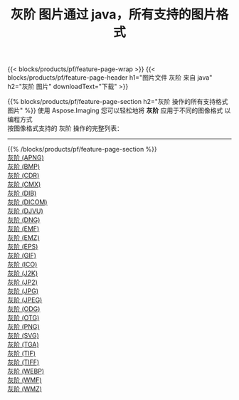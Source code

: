 ﻿---
title: 灰阶 图片通过 java，所有支持的图片格式 
weight: 3920
url: /zh-hans/java/grayscale 
lang: zh-hans
langdirlevel: 2
locales: zh-hans,ja,it,ru,de,es,fr,nl,id,lt,pl,pt,vi,tr,ko,zh-hant,ar,hi,th,sv,cs,uk,he
description: 使用 Aspose.Imaging 你可以轻松地通过 java 获取 灰阶 图像
---

{{< blocks/products/pf/feature-page-wrap >}}
{{< blocks/products/pf/feature-page-header h1="图片文件 灰阶 来自 java" h2="灰阶 图片" downloadText="下载" >}}


{{% blocks/products/pf/feature-page-section  h2="灰阶 操作的所有支持格式图片" %}}
使用 Aspose.Imaging 您可以轻松地将 **灰阶** 应用于不同的图像格式 以编程方式
<br/>
按图像格式支持的 灰阶 操作的完整列表：
<hr/>
{{% /blocks/products/pf/feature-page-section %}}
<div class="container-fluid productfamilypage bg-gray">
    <div class="convertypes bg-gray agp-content section">
        <div class="container">
		<div class="row other-converters">
		    <div class='col-md-2 other-converter remove-lp remove-rp'><a href="/imaging/zh-hans/java/grayscale/apng" >灰阶 (APNG)</a></div><div class='col-md-2 other-converter remove-lp remove-rp'><a href="/imaging/zh-hans/java/grayscale/bmp" >灰阶 (BMP)</a></div><div class='col-md-2 other-converter remove-lp remove-rp'><a href="/imaging/zh-hans/java/grayscale/cdr" >灰阶 (CDR)</a></div><div class='col-md-2 other-converter remove-lp remove-rp'><a href="/imaging/zh-hans/java/grayscale/cmx" >灰阶 (CMX)</a></div><div class='col-md-2 other-converter remove-lp remove-rp'><a href="/imaging/zh-hans/java/grayscale/dib" >灰阶 (DIB)</a></div><div class='col-md-2 other-converter remove-lp remove-rp'><a href="/imaging/zh-hans/java/grayscale/dicom" >灰阶 (DICOM)</a></div><div class='col-md-2 other-converter remove-lp remove-rp'><a href="/imaging/zh-hans/java/grayscale/djvu" >灰阶 (DJVU)</a></div><div class='col-md-2 other-converter remove-lp remove-rp'><a href="/imaging/zh-hans/java/grayscale/dng" >灰阶 (DNG)</a></div><div class='col-md-2 other-converter remove-lp remove-rp'><a href="/imaging/zh-hans/java/grayscale/emf" >灰阶 (EMF)</a></div><div class='col-md-2 other-converter remove-lp remove-rp'><a href="/imaging/zh-hans/java/grayscale/emz" >灰阶 (EMZ)</a></div><div class='col-md-2 other-converter remove-lp remove-rp'><a href="/imaging/zh-hans/java/grayscale/eps" >灰阶 (EPS)</a></div><div class='col-md-2 other-converter remove-lp remove-rp'><a href="/imaging/zh-hans/java/grayscale/gif" >灰阶 (GIF)</a></div><div class='col-md-2 other-converter remove-lp remove-rp'><a href="/imaging/zh-hans/java/grayscale/ico" >灰阶 (ICO)</a></div><div class='col-md-2 other-converter remove-lp remove-rp'><a href="/imaging/zh-hans/java/grayscale/j2k" >灰阶 (J2K)</a></div><div class='col-md-2 other-converter remove-lp remove-rp'><a href="/imaging/zh-hans/java/grayscale/jp2" >灰阶 (JP2)</a></div><div class='col-md-2 other-converter remove-lp remove-rp'><a href="/imaging/zh-hans/java/grayscale/jpg" >灰阶 (JPG)</a></div><div class='col-md-2 other-converter remove-lp remove-rp'><a href="/imaging/zh-hans/java/grayscale/jpeg" >灰阶 (JPEG)</a></div><div class='col-md-2 other-converter remove-lp remove-rp'><a href="/imaging/zh-hans/java/grayscale/odg" >灰阶 (ODG)</a></div><div class='col-md-2 other-converter remove-lp remove-rp'><a href="/imaging/zh-hans/java/grayscale/otg" >灰阶 (OTG)</a></div><div class='col-md-2 other-converter remove-lp remove-rp'><a href="/imaging/zh-hans/java/grayscale/png" >灰阶 (PNG)</a></div><div class='col-md-2 other-converter remove-lp remove-rp'><a href="/imaging/zh-hans/java/grayscale/svg" >灰阶 (SVG)</a></div><div class='col-md-2 other-converter remove-lp remove-rp'><a href="/imaging/zh-hans/java/grayscale/tga" >灰阶 (TGA)</a></div><div class='col-md-2 other-converter remove-lp remove-rp'><a href="/imaging/zh-hans/java/grayscale/tif" >灰阶 (TIF)</a></div><div class='col-md-2 other-converter remove-lp remove-rp'><a href="/imaging/zh-hans/java/grayscale/tiff" >灰阶 (TIFF)</a></div><div class='col-md-2 other-converter remove-lp remove-rp'><a href="/imaging/zh-hans/java/grayscale/webp" >灰阶 (WEBP)</a></div><div class='col-md-2 other-converter remove-lp remove-rp'><a href="/imaging/zh-hans/java/grayscale/wmf" >灰阶 (WMF)</a></div><div class='col-md-2 other-converter remove-lp remove-rp'><a href="/imaging/zh-hans/java/grayscale/wmz" >灰阶 (WMZ)</a></div>
                </div>
        </div>
    </div>
</div>
<br/>


